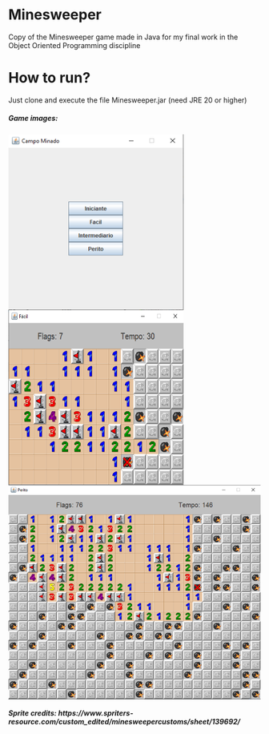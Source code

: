 # Minesweeper
Copy of the Minesweeper game made in Java for my final work in the Object Oriented Programming discipline
# How to run?
Just clone and execute the file Minesweeper.jar (need JRE 20 or higher)
<h5>Game images:</h5>
<div style='display:flex; flex-wrap: wrap;'>
  <img style='width: 350px; height: 350px' src="https://github.com/Leudes/minesweeper-poo-discipline/blob/main/res/img1.png">
  <img style='width: 350px; height: 350px' src="https://github.com/Leudes/minesweeper-poo-discipline/blob/main/res/img2.png">
  <img style='width: 700px' src="https://github.com/Leudes/minesweeper-poo-discipline/blob/main/res/img3.png">  
</div>
<h5>Sprite credits: https://www.spriters-resource.com/custom_edited/minesweepercustoms/sheet/139692/</h5>
